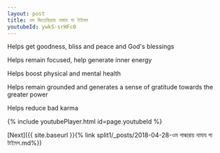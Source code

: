 ```yaml
---
layout: post
title: ওম জিতেন্দ্রিয়ায় নামায গা টাইমস
youtubeId: ywkS-srHFc0
---
```

 
 
Helps get goodness, bliss and peace and God's blessings
 
Helps remain focused, help generate inner energy 
 
Helps boost physical and mental health 
 
Helps remain grounded and generates a sense of gratitude towards the greater power 
 
Helps reduce bad karma
 
 
 
 


{% include youtubePlayer.html id=page.youtubeId %}
 
[Next]({{ site.baseurl }}{% link  split1/_posts/2018-04-28-ওম গান্ধারায় নামায গা টাইমস.md%})
 
